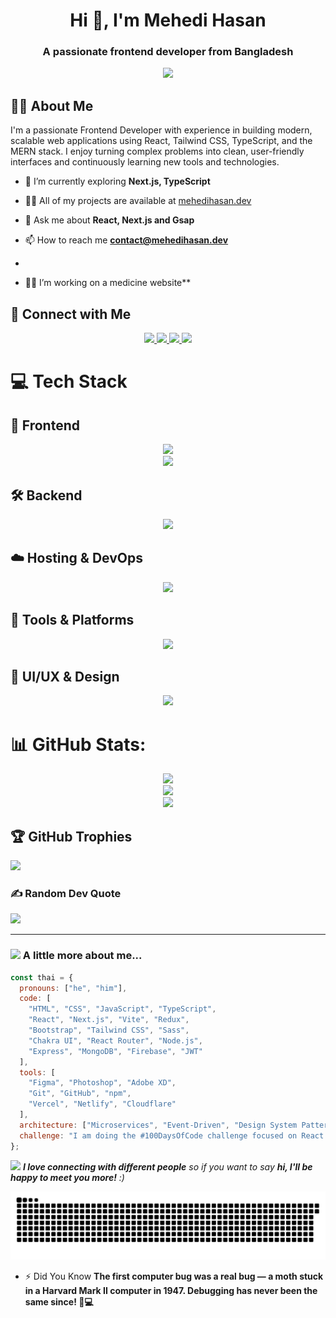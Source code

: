 <h1 align="center">Hi 👋, I'm Mehedi Hasan</h1>
<h3 align="center">A passionate frontend developer from Bangladesh</h3>
<div align="center">
<img src="https://i.imgur.com/9pEjMRl.png">
</div>

## 🙋‍♂️ About Me

I'm a passionate Frontend Developer with experience in building modern, scalable web applications using React, Tailwind CSS, TypeScript, and the MERN stack. I enjoy turning complex problems into clean, user-friendly interfaces and continuously learning new tools and technologies.


- 🌱 I’m currently exploring  **Next.js, TypeScript**

- 👨‍💻 All of my projects are available at [mehedihasan.dev](mehedihasan.dev)

- 💬 Ask me about **React, Next.js and Gsap**

- 📫 How to reach me **contact@mehedihasan.dev**
- 
- 👷‍♂️ I’m working on a medicine website**


  
## 🔗 Connect with Me
<p align="center">
  <!-- LinkedIn -->
  <a href="https://www.linkedin.com/in/mehedihasan-dev" target="_blank">
    <img src="https://skillicons.dev/icons?i=linkedin" />
  </a>
  <!-- Twitter -->
  <a href="https://x.com/MehediHasaDev" target="_blank">
    <img src="https://skillicons.dev/icons?i=twitter" />
  </a>
  <!-- Gmail -->
  <a href="mailto:contact@mehedihasan.dev" target="_blank">
    <img src="https://skillicons.dev/icons?i=gmail" />
  </a>
  <!-- CodePen -->
  <a href="https://codepen.io/MehediHasanDev" target="_blank">
    <img src="https://skillicons.dev/icons?i=codepen" />
  </a>
</p>




# 💻 Tech Stack

## 🧩 Frontend
<p align="center">
  <img src="https://skillicons.dev/icons?i=html,css,js,ts,react,nextjs,vite,redux,bootstrap,tailwind,sass" />
  <br />
  <img src="https://skillicons.dev/icons?i=chakraui,reactrouter,figma" />
</p>

## 🛠️ Backend
<p align="center">
  <img src="https://skillicons.dev/icons?i=nodejs,express,mongodb,firebase,jwt" />
</p>

## ☁️ Hosting & DevOps
<p align="center">
  <img src="https://skillicons.dev/icons?i=vercel,netlify,cloudflare" />
</p>

## 🧰 Tools & Platforms
<p align="center">
  <img src="https://skillicons.dev/icons?i=git,github,npm" />
</p>

## 🎨 UI/UX & Design
<p align="center">
  <img src="https://skillicons.dev/icons?i=figma,photoshop,xd" />
</p>


# 📊 GitHub Stats:
<div align="center">
<img src="https://github-readme-stats.vercel.app/api?username=Mehedi-Hasan-code&theme=github_dark&hide_border=false&include_all_commits=false&count_private=false" />
  <br />
<img src="https://nirzak-streak-stats.vercel.app/?user=Mehedi-Hasan-code&theme=github_dark&hide_border=false" />
  <br />
<img src="https://github-readme-stats.vercel.app/api/top-langs/?username=Mehedi-Hasan-code&theme=github_dark&hide_border=false&include_all_commits=false&count_private=false&layout=compact" />
</div>


## 🏆 GitHub Trophies
![](https://github-profile-trophy.vercel.app/?username=Mehedi-Hasan-code&theme=radical&no-frame=false&no-bg=true&margin-w=4)

### ✍️ Random Dev Quote
![](https://quotes-github-readme.vercel.app/api?type=horizontal&theme=radical)

---

### <img src="https://media.giphy.com/media/VgCDAzcKvsR6OM0uWg/giphy.gif" width="50"> A little more about me...  

```javascript
const thai = {
  pronouns: ["he", "him"],
  code: [
    "HTML", "CSS", "JavaScript", "TypeScript",
    "React", "Next.js", "Vite", "Redux",
    "Bootstrap", "Tailwind CSS", "Sass",
    "Chakra UI", "React Router", "Node.js",
    "Express", "MongoDB", "Firebase", "JWT"
  ],
  tools: [
    "Figma", "Photoshop", "Adobe XD",
    "Git", "GitHub", "npm",
    "Vercel", "Netlify", "Cloudflare"
  ],
  architecture: ["Microservices", "Event-Driven", "Design System Pattern"],
  challenge: "I am doing the #100DaysOfCode challenge focused on React and TypeScript"
};

```

<img src="https://media.giphy.com/media/LnQjpWaON8nhr21vNW/giphy.gif" width="60"> <em><b>I love connecting with different people</b> so if you want to say <b>hi, I'll be happy to meet you more!</b> :)</em>

<img src="https://raw.githubusercontent.com/Mehedi-Hasan-code/Mehedi-Hasan-code/output/snake.svg" alt="Snake animation" />

- ⚡ Did You Know **The first computer bug was a real bug — a moth stuck in a Harvard Mark II computer in 1947. Debugging has never been the same since! 🐛💻**
